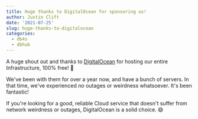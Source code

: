 ```yaml
---
title: Huge thanks to DigitalOcean for sponsoring us!
author: Justin Clift
date: '2021-07-25'
slug: huge-thanks-to-digitalocean
categories:
  - db4s
  - dbhub
---
```


A huge shout out and thanks to [DigitalOcean](https://www.digitalocean.com)
for hosting our entire Infrastructure, 100% free! :man_dancing:

We've been with them for over a year now, and have a bunch of servers.  In
that time, we've experienced _no_ outages or weirdness whatsoever.  It's been
fantastic!

If you're looking for a good, reliable Cloud service that doesn't suffer
from network weirdness or outages, DigitalOcean is a solid choice. :smile:
